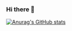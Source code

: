 ### Hi there 👋

[![Anurag's GitHub stats](https://github-readme-stats.vercel.app/api?username=Justcallmesu)](https://github.com/anuraghazra/github-readme-stats)

